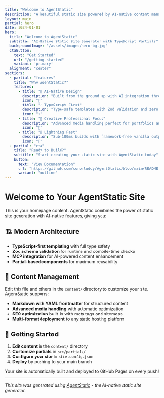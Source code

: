```yaml
---
title: "Welcome to AgentStatic"
description: "A beautiful static site powered by AI-native content management"
layout: main
partial: hero
date: 2024-01-01
hero:
  title: "Welcome to AgentStatic"
  subtitle: "AI-Native Static Site Generator with TypeScript Partials"
  backgroundImage: "/assets/images/hero-bg.jpg"
  ctaButton:
    text: "Get Started"
    url: "/getting-started"
    variant: "primary"
  alignment: "center"
sections:
  - partial: "features"
    title: "Why AgentStatic?"
    features:
      - title: "🧠 AI-Native Design"
        description: "Built from the ground up with AI integration through Model Context Protocol (MCP)"
        icon: "🧠"
      - title: "⚡ TypeScript First"
        description: "Type-safe templates with Zod validation and zero 'any' types"
        icon: "⚡"
      - title: "🎨 Creative Professional Focus"
        description: "Advanced media handling perfect for portfolios and showcases"
        icon: "🎨"
      - title: "🚀 Lightning Fast"
        description: "Sub-100ms builds with framework-free vanilla output"
        icon: "🚀"
  - partial: "cta"
    title: "Ready to Build?"
    subtitle: "Start creating your static site with AgentStatic today"
    button:
      text: "View Documentation"
      url: "https://github.com/conorluddy/AgentStatic/blob/main/README.md"
      variant: "outline"
---
```


# Welcome to Your AgentStatic Site

This is your homepage content. AgentStatic combines the power of static site generation with AI-native features, giving you:

## 🏗️ Modern Architecture

- **TypeScript-first templating** with full type safety
- **Zod schema validation** for runtime and compile-time checks  
- **MCP integration** for AI-powered content enhancement
- **Partial-based components** for maximum reusability

## 📝 Content Management

Edit this file and others in the `content/` directory to customize your site. AgentStatic supports:

- **Markdown with YAML frontmatter** for structured content
- **Advanced media handling** with automatic optimization
- **SEO optimization** built-in with meta tags and sitemaps
- **Multi-format deployment** to any static hosting platform

## 🎯 Getting Started

1. **Edit content** in the `content/` directory
2. **Customize partials** in `src/partials/` 
3. **Configure your site** in `site.config.json`
4. **Deploy** by pushing to your main branch

Your site is automatically built and deployed to GitHub Pages on every push!

---

*This site was generated using [AgentStatic](https://github.com/conorluddy/AgentStatic) - the AI-native static site generator.*